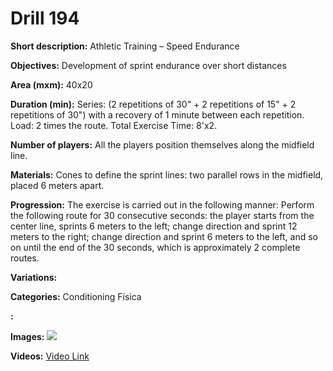 # Drill 194

**Short description:**
Athletic Training – Speed Endurance

**Objectives:**
Development of sprint endurance over short distances

**Area (mxm):**
40x20

**Duration (min):**
Series: (2 repetitions of 30" + 2 repetitions of 15" + 2 repetitions of 30") with a recovery of 1 minute between each repetition. Load: 2 times the route. Total Exercise Time: 8'x2.

**Number of players:**
All the players position themselves along the midfield line.

**Materials:**
Cones to define the sprint lines: two parallel rows in the midfield, placed 6 meters apart.

**Progression:**
The exercise is carried out in the following manner: Perform the following route for 30 consecutive seconds: the player starts from the center line, sprints 6 meters to the left; change direction and sprint 12 meters to the right; change direction and sprint 6 meters to the left, and so on until the end of the 30 seconds, which is approximately 2 complete routes.

**Variations:**


**Categories:**
Conditioning Física

**:**


**Images:**
![](https://www.coachingfutsal.com/\images\524562bc5523a1e25fd1d46d3bf93a0164301b9cbabe9628c62ed8506450bd2c6b689de8e4a35df963629f8a5801140a5a963c2aaf8eb457b732aaad83e5453d4dd3c9aadb445.jpg)

**Videos:**
[Video Link](https://www.youtube.com/embed/RVjNnBf0ky0)

